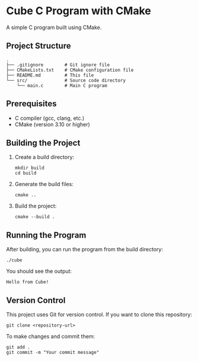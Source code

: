 # Cube C Program with CMake

A simple C program built using CMake.

## Project Structure

```
.
├── .gitignore        # Git ignore file
├── CMakeLists.txt    # CMake configuration file
├── README.md         # This file
└── src/              # Source code directory
    └── main.c        # Main C program
```

## Prerequisites

- C compiler (gcc, clang, etc.)
- CMake (version 3.10 or higher)

## Building the Project

1. Create a build directory:
   ```
   mkdir build
   cd build
   ```

2. Generate the build files:
   ```
   cmake ..
   ```

3. Build the project:
   ```
   cmake --build .
   ```

## Running the Program

After building, you can run the program from the build directory:

```
./cube
```

You should see the output:
```
Hello from Cube!
```

## Version Control

This project uses Git for version control. If you want to clone this repository:

```
git clone <repository-url>
```

To make changes and commit them:

```
git add .
git commit -m "Your commit message"
``` 